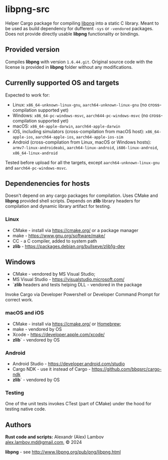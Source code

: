 # libpng-src
Helper Cargo package for compiling [libpng](https://github.com/pnggroup/libpng) into a static C library. Meant to be used as build dependency for dufferent `-sys` or `-vendored` packages. Does not provide directly usable **libpng** functionality or bindings.

## Provided version
Compiles **libpng** with version `1.6.44.git`. Original source code with the license is provided in **libpng** folder without any modifications.

## Currenlly supported OS and targets
Expected to work for:
* Linux: `x86_64-unknown-linux-gnu`, `aarch64-unknown-linux-gnu` (no cross-compilation supported yet)
* Windows: `x86_64-pc-windows-msvc`, `aarch644-pc-windows-msvc` (no cross-compilation supported yet)
* macOS: `x86_64-apple-darwin`, `aarch64-apple-darwin`
* iOS, including simulators (cross-compilation from macOS host): `x86_64-apple-ios`, `aarch64-apple-ios`, `aarch64-apple-ios-sim`
* Android (cross-compilation from Linux, macOS or Windows hosts): `armv7-linux-androideabi`, `aarch64-linux-android`, `i686-linux-android`, `x86_64-linux-android`

Tested before upload for all the targets, except `aarch64-unknown-linux-gnu` and `aarch64-pc-windows-msvc`.

## Dependenencies for hosts
Doesn't depend on any cargo packages for compilation.
Uses CMake and  **libpng** provided shell scripts. Depends on **zlib** library headers for compilation and dynamic library artifact for testing.

### Linux
* CMake - install via https://cmake.org/ or a package manager
* make - https://www.gnu.org/software/make/
* CC - a C compiler, added to system path
* **zlib** - https://packages.debian.org/bullseye/zlib1g-dev

## Windows
* CMake - vendored by MS Visual Studio;
* MS Visual Studio - https://visualstudio.microsoft.com/
* `**zlib** headers and tests helping DLL - vendored in the package

Invoke Cargo via Developer Powershell or Developer Command Prompt for correct work.

### macOS and iOS
* CMake - install via https://cmake.org/ or [Homebrew](https://brew.sh/);
* make - vendored by OS
* Xcode - https://developer.apple.com/xcode/
* **zlib**` - vendored by OS

### Android
* Android Studio - https://developer.android.com/studio
* Cargo NDK - use it instead of Cargo - https://github.com/bbqsrc/cargo-ndk
* **zlib**` - vendored by OS

### Testing
One of the unit tests invokes CTest (part of CMake) under the hood for testing native code.

## Authors
**Rust code and scripts:** Alexandr (Alex) Lambov <alex.lambov.md@gmail.com>, &copy; 2024

**libpng** -  see http://www.libpng.org/pub/png/libpng.html
